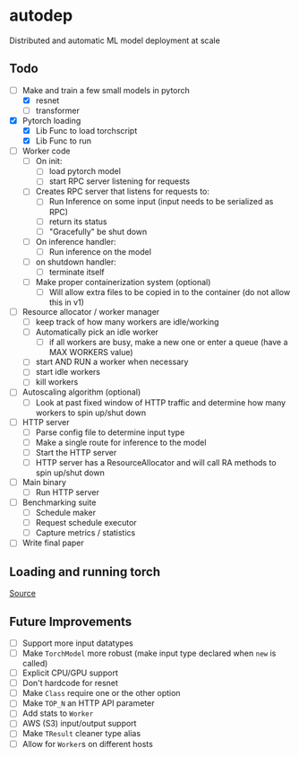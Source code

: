 # autodep
Distributed and automatic ML model deployment at scale

## Todo
- [ ] Make and train a few small models in pytorch
    - [x] resnet
    - [ ] transformer
- [x] Pytorch loading
    - [x] Lib Func to load torchscript
    - [x] Lib Func to run
- [ ] Worker code
    - [ ] On init:
        - [ ] load pytorch model
        - [ ] start RPC server listening for requests
    - [ ] Creates RPC server that listens for requests to:
        - [ ] Run Inference on some input (input needs to be serialized as RPC)
        - [ ] return its status
        - [ ] "Gracefully" be shut down
    - [ ] On inference handler:
        - [ ] Run inference on the model
    - [ ] on shutdown handler:
        - [ ] terminate itself
    - [ ] Make proper containerization system (optional)
        - [ ] Will allow extra files to be copied in to the container (do not allow this in v1)
- [ ] Resource allocator / worker manager
    - [ ] keep track of how many workers are idle/working
    - [ ] Automatically pick an idle worker
        - [ ] if all workers are busy, make a new one or enter a queue (have a MAX WORKERS value)
    - [ ] start AND RUN a worker when necessary
    - [ ] start idle workers
    - [ ] kill workers
- [ ] Autoscaling algorithm (optional)
    - [ ] Look at past fixed window of HTTP traffic and determine how many workers to spin up/shut down
- [ ] HTTP server
    - [ ] Parse config file to determine input type
    - [ ] Make a single route for inference to the model
    - [ ] Start the HTTP server
    - [ ] HTTP server has a ResourceAllocator and will call RA methods to spin up/shut down
- [ ] Main binary
    - [ ] Run HTTP server
- [ ] Benchmarking suite
    - [ ] Schedule maker
    - [ ] Request schedule executor
    - [ ] Capture metrics / statistics
- [ ] Write final paper

## Loading and running torch
[Source](https://github.com/LaurentMazare/tch-rs/blob/main/examples/jit/README.md)

## Future Improvements
- [ ] Support more input datatypes
- [ ] Make `TorchModel` more robust (make input type declared when `new` is called)
- [ ] Explicit CPU/GPU support
- [ ] Don't hardcode for resnet
- [ ] Make `Class` require one or the other option
- [ ] Make `TOP_N` an HTTP API parameter
- [ ] Add stats to `Worker`
- [ ] AWS (S3) input/output support
- [ ] Make `TResult` cleaner type alias
- [ ] Allow for `Worker`s on different hosts

